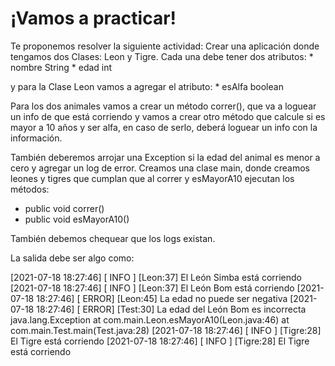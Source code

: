 # ¡Vamos a practicar!

Te proponemos resolver la siguiente actividad: Crear una aplicación donde tengamos dos Clases: Leon y Tigre. Cada una debe tener dos atributos:
    * nombre String
    * edad int

y para la Clase Leon vamos a agregar el atributo:
    * esAlfa boolean

Para los dos animales vamos a crear un método correr(), que va a loguear un info de que está corriendo y vamos a crear otro método que calcule si es mayor a 10 años y ser alfa, en caso de serlo, deberá loguear un info con la información.

También deberemos arrojar una Exception si la edad del animal es menor a cero y agregar un log de error. Creamos una clase main, donde creamos leones y tigres que cumplan que al correr y esMayorA10 ejecutan los métodos:

* public void correr()
* public void esMayorA10()

También debemos chequear que los logs existan.

La salida debe ser algo como:

[2021-07-18 18:27:46] [ INFO ] [Leon:37] El León Simba está corriendo
[2021-07-18 18:27:46] [ INFO ] [Leon:37] El León Bom está corriendo
[2021-07-18 18:27:46] [ ERROR] [Leon:45] La edad no puede ser negativa
[2021-07-18 18:27:46] [ ERROR] [Test:30] La edad del León Bom es incorrecta
java.lang.Exception
	at com.main.Leon.esMayorA10(Leon.java:46)
	at com.main.Test.main(Test.java:28)
[2021-07-18 18:27:46] [ INFO ] [Tigre:28] El Tigre está corriendo
[2021-07-18 18:27:46] [ INFO ] [Tigre:28] El Tigre está corriendo

